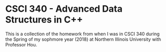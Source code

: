 # CSCI 340 - Advanced Data Structures in C++
This is a collection of the homework from when I was in CSCI 340 during the Spring of my sophmore year (2018) at Northern Illinois University with Professor Hou.
